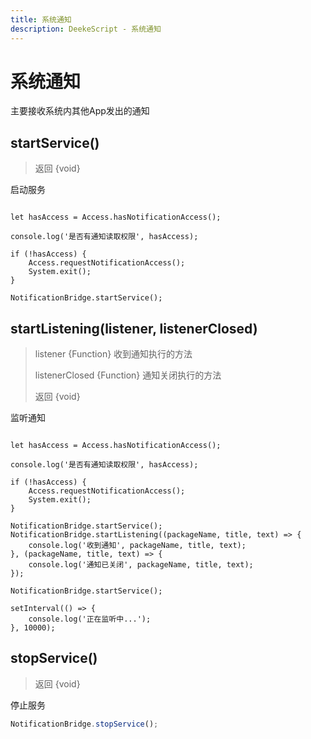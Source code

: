 ```yaml
---
title: 系统通知
description: DeekeScript - 系统通知
---
```


# 系统通知

主要接收系统内其他App发出的通知

## startService()
> 返回 {void}

启动服务

```

let hasAccess = Access.hasNotificationAccess();

console.log('是否有通知读取权限', hasAccess);

if (!hasAccess) {
    Access.requestNotificationAccess();
    System.exit();
}

NotificationBridge.startService();
```

## startListening(listener, listenerClosed)
> listener {Function} 收到通知执行的方法
>
> listenerClosed {Function} 通知关闭执行的方法
>
> 返回 {void}

监听通知

```

let hasAccess = Access.hasNotificationAccess();

console.log('是否有通知读取权限', hasAccess);

if (!hasAccess) {
    Access.requestNotificationAccess();
    System.exit();
}

NotificationBridge.startService();
NotificationBridge.startListening((packageName, title, text) => {
    console.log('收到通知', packageName, title, text);
}, (packageName, title, text) => {
    console.log('通知已关闭', packageName, title, text);
});

NotificationBridge.startService();

setInterval(() => {
    console.log('正在监听中...');
}, 10000);

```

## stopService()

> 返回 {void}

停止服务

```javascript
NotificationBridge.stopService();
```